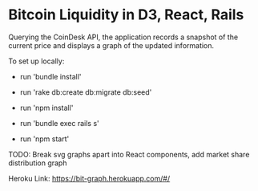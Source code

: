 # Bitcoin Liquidity in D3, React, Rails

Querying the CoinDesk API, the application records a snapshot of the current price and displays a graph of the updated information.

To set up locally:

* run 'bundle install'

* run 'rake db:create db:migrate db:seed'

* run 'npm install'

* run 'bundle exec rails s'

* run 'npm start'

TODO: Break svg graphs apart into React components, add market share distribution graph


Heroku Link: https://bit-graph.herokuapp.com/#/
